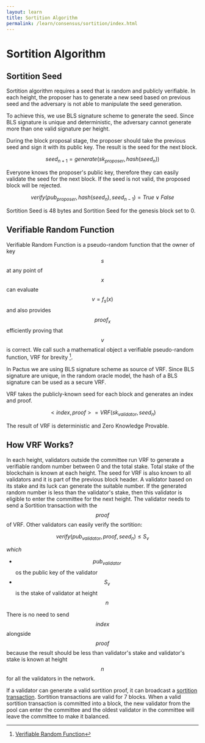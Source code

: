 ```yaml
---
layout: learn
title: Sortition Algorithm
permalink: /learn/consensus/sortition/index.html
---
```


# Sortition Algorithm

## Sortition Seed

Sortition algorithm requires a seed that is random and publicly verifiable. In each height, the
proposer has to generate a new seed based on previous seed and the adversary is not able to
manipulate the seed generation.

To achieve this, we use BLS signature scheme to generate the seed. Since BLS signature is unique and
deterministic, the adversary cannot generate more than one valid signature per height.

During the block proposal stage, the proposer should take the previous seed and sign it with its
public key. The result is the seed for the next block.

<span v-pre>$$seed_{n+1}=generate(sk_{proposer}, hash(seed_{n}))$$</span>

Everyone knows the proposer's public key, therefore they can easily validate the seed for the next
block. If the seed is not valid, the proposed block will be rejected.

<span v-pre>$$verify(pub_{proposer}, hash(seed_{n}), seed_{n-1})=True \lor False$$</span>

Sortition Seed is 48 bytes and Sortition Seed for the genesis block set to 0.

## Verifiable Random Function

Verifiable Random Function is a pseudo-random function that the owner of key <span v-pre>$$s$$</span>
at any point of <span v-pre>$$x$$</span> can evaluate <span v-pre>$$v=f_s(x)$$</span> and also provides
<span v-pre>$$proof_x$$</span> efficiently proving that <span v-pre>$$v$$</span> is correct. We call such a mathematical
object a verifiable pseudo-random function, VRF for brevity [^first].

In Pactus we are using BLS signature scheme as source of VRF. Since BLS signature are unique, in the
random oracle model, the hash of a BLS signature can be used as a secure VRF.

VRF takes the publicly-known seed for each block and generates an index and proof.

<span v-pre>$$<index, proof>=VRF(sk_{validator}, seed_{n})$$</span>

The result of VRF is deterministic and Zero Knowledge Provable.

## How VRF Works?

In each height, validators outside the committee run VRF to generate a verifiable random number
between 0 and the total stake. Total stake of the blockchain is known at each height. The seed for
VRF is also known to all validators and it is part of the previous block header. A validator based
on its stake and its luck can generate the suitable number. If the generated random number is less
than the validator's stake, then this validator is eligible to enter the committee for the next
height. The validator needs to send a Sortition transaction with the <span v-pre>$$proof$$</span> of
VRF. Other validators can easily verify the sortition:

<span v-pre>

$$
verify(pub_{validator}, proof, seed_n) \le S_v
$$

</span>

_which_

- <span v-pre>$$pub_{validator}$$</span> os the public key of the validator
- <span v-pre>$$S_v$$</span> is the stake of validator at height <span v-pre>$$n$$</span>

There is no need to send <span v-pre>$$index$$</span> alongside <span v-pre>$$proof$$</span> because the
result should be less than validator's stake and validator's stake is known at height
<span v-pre>$$n$$</span> for all the validators in the network.

If a validator can generate a valid sortition proof, it can broadcast a
[sortition transaction](../transaction/sortition.md). Sortition transactions are valid for 7 blocks.
When a valid sortition transaction is committed into a block, the new validator from the pool can
enter the committee and the oldest validator in the committee will leave the committee to make it
balanced.

[^first]: [Verifiable Random Function](https://people.csail.mit.edu/silvio/Selected%20Scientific%20Papers/Pseudo%20Randomness/Verifiable_Random_Functions.pdf)
